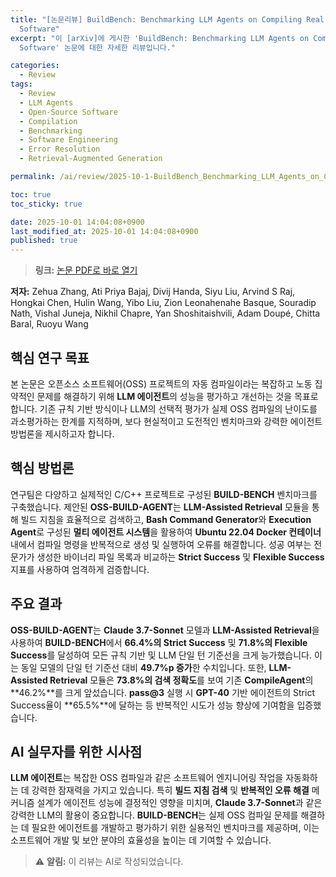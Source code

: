 ```yaml
---
title: "[논문리뷰] BuildBench: Benchmarking LLM Agents on Compiling Real-World Open-Source
  Software"
excerpt: "이 [arXiv]에 게시한 'BuildBench: Benchmarking LLM Agents on Compiling Real-World Open-Source
  Software' 논문에 대한 자세한 리뷰입니다."

categories:
  - Review
tags:
  - Review
  - LLM Agents
  - Open-Source Software
  - Compilation
  - Benchmarking
  - Software Engineering
  - Error Resolution
  - Retrieval-Augmented Generation

permalink: /ai/review/2025-10-1-BuildBench_Benchmarking_LLM_Agents_on_Compiling_Real-World_Open-Source_Software/

toc: true
toc_sticky: true

date: 2025-10-01 14:04:08+0900
last_modified_at: 2025-10-01 14:04:08+0900
published: true
---
```

> **링크:** [논문 PDF로 바로 열기](https://arxiv.org/abs/2509.25248)

**저자:** Zehua Zhang, Ati Priya Bajaj, Divij Handa, Siyu Liu, Arvind S Raj, Hongkai Chen, Hulin Wang, Yibo Liu, Zion Leonahenahe Basque, Souradip Nath, Vishal Juneja, Nikhil Chapre, Yan Shoshitaishvili, Adam Doupé, Chitta Baral, Ruoyu Wang



## 핵심 연구 목표
본 논문은 오픈소스 소프트웨어(OSS) 프로젝트의 자동 컴파일이라는 복잡하고 노동 집약적인 문제를 해결하기 위해 **LLM 에이전트**의 성능을 평가하고 개선하는 것을 목표로 합니다. 기존 규칙 기반 방식이나 LLM의 선택적 평가가 실제 OSS 컴파일의 난이도를 과소평가하는 한계를 지적하며, 보다 현실적이고 도전적인 벤치마크와 강력한 에이전트 방법론을 제시하고자 합니다.

## 핵심 방법론
연구팀은 다양하고 실제적인 C/C++ 프로젝트로 구성된 **BUILD-BENCH** 벤치마크를 구축했습니다. 제안된 **OSS-BUILD-AGENT**는 **LLM-Assisted Retrieval** 모듈을 통해 빌드 지침을 효율적으로 검색하고, **Bash Command Generator**와 **Execution Agent**로 구성된 **멀티 에이전트 시스템**을 활용하여 **Ubuntu 22.04 Docker 컨테이너** 내에서 컴파일 명령을 반복적으로 생성 및 실행하여 오류를 해결합니다. 성공 여부는 전문가가 생성한 바이너리 파일 목록과 비교하는 **Strict Success** 및 **Flexible Success** 지표를 사용하여 엄격하게 검증합니다.

## 주요 결과
**OSS-BUILD-AGENT**는 **Claude 3.7-Sonnet** 모델과 **LLM-Assisted Retrieval**을 사용하여 **BUILD-BENCH**에서 **66.4%의 Strict Success** 및 **71.8%의 Flexible Success**를 달성하여 모든 규칙 기반 및 LLM 단일 턴 기준선을 크게 능가했습니다. 이는 동일 모델의 단일 턴 기준선 대비 **49.7%p 증가**한 수치입니다. 또한, **LLM-Assisted Retrieval** 모듈은 **73.8%의 검색 정확도**를 보여 기존 **CompileAgent**의 **46.2%**를 크게 앞섰습니다. **pass@3** 실행 시 **GPT-40** 기반 에이전트의 Strict Success율이 **65.5%**에 달하는 등 반복적인 시도가 성능 향상에 기여함을 입증했습니다.

## AI 실무자를 위한 시사점
**LLM 에이전트**는 복잡한 OSS 컴파일과 같은 소프트웨어 엔지니어링 작업을 자동화하는 데 강력한 잠재력을 가지고 있습니다. 특히 **빌드 지침 검색** 및 **반복적인 오류 해결** 메커니즘 설계가 에이전트 성능에 결정적인 영향을 미치며, **Claude 3.7-Sonnet**과 같은 강력한 LLM의 활용이 중요합니다. **BUILD-BENCH**는 실제 OSS 컴파일 문제를 해결하는 데 필요한 에이전트를 개발하고 평가하기 위한 실용적인 벤치마크를 제공하며, 이는 소프트웨어 개발 및 보안 분야의 효율성을 높이는 데 기여할 수 있습니다.

> ⚠️ **알림:** 이 리뷰는 AI로 작성되었습니다.